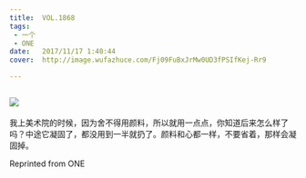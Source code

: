 ```yaml
---
title:	VOL.1868
tags:
 - 一个
 - ONE
date:	2017/11/17 1:40:44
cover:	http://image.wufazhuce.com/Fj09FuBxJrMw0UD3fPSIfKej-Rr9

---
```

![](http://image.wufazhuce.com/Fj09FuBxJrMw0UD3fPSIfKej-Rr9)
---

我上美术院的时候，因为舍不得用颜料，所以就用一点点，你知道后来怎么样了吗？中途它凝固了，都没用到一半就扔了。颜料和心都一样，不要省着，那样会凝固掉。
 
Reprinted from ONE
